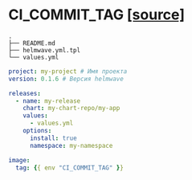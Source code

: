 # CI_COMMIT_TAG  [ [source] ](https://github.com/zhilyaev/helmwave/tree/main/docs/examples/CI_COMMIT_TAG)



```
.
├── README.md
├── helmwave.yml.tpl
└── values.yml

```

```yaml
project: my-project # Имя проекта
version: 0.1.6 # Версия helmwave

releases:
  - name: my-release
    chart: my-chart-repo/my-app
    values:
      - values.yml
    options:
      install: true
      namespace: my-namespace

```

```yaml
image:
  tag: {{ env "CI_COMMIT_TAG" }}
```